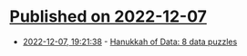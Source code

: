 # [Published on 2022-12-07](index.md)

* [2022-12-07, 19:21:38](https://lobste.rs/s/zo5ndo/hanukkah_data_8_data_puzzles) - [Hanukkah of Data: 8 data puzzles](https://hanukkah.bluebird.sh/)
